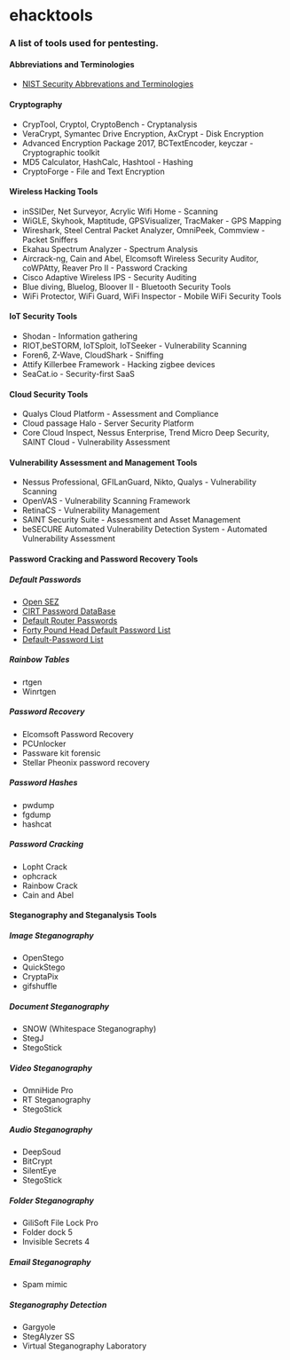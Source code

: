 # ehacktools
### A list of tools used for pentesting.
#### Abbreviations and Terminologies
* [NIST Security Abbrevations and Terminologies](https://www.nsi.org/pdf/reports/NIST%20Network%20Security%20Acronyms.pdf)
#### Cryptography
* CrypTool, Cryptol, CryptoBench - Cryptanalysis
* VeraCrypt, Symantec Drive Encryption, AxCrypt - Disk Encryption
* Advanced Encryption Package 2017, BCTextEncoder, keyczar - Cryptographic toolkit
* MD5 Calculator, HashCalc, Hashtool - Hashing
* CryptoForge - File and Text Encryption

#### Wireless Hacking Tools
* inSSIDer, Net Surveyor, Acrylic Wifi Home - Scanning
* WiGLE, Skyhook, Maptitude, GPSVisualizer, TracMaker - GPS Mapping
* Wireshark, Steel Central Packet Analyzer, OmniPeek, Commview - Packet Sniffers
* Ekahau Spectrum Analyzer - Spectrum Analysis
* Aircrack-ng, Cain and Abel, Elcomsoft Wireless Security Auditor, coWPAtty, Reaver Pro II - Password Cracking
* Cisco Adaptive Wireless IPS - Security Auditing
* Blue diving, Bluelog, Bloover II - Bluetooth Security Tools
* WiFi Protector, WiFi Guard, WiFi Inspector - Mobile WiFi Security Tools

#### IoT Security Tools
* Shodan - Information gathering
* RIOT,beSTORM, IoTSploit, IoTSeeker - Vulnerability Scanning
* Foren6, Z-Wave, CloudShark - Sniffing
* Attify Killerbee Framework - Hacking zigbee devices
* SeaCat.io - Security-first SaaS

#### Cloud Security Tools
* Qualys Cloud Platform - Assessment and Compliance
* Cloud passage Halo - Server Security Platform
* Core Cloud Inspect, Nessus Enterprise, Trend Micro Deep Security, SAINT Cloud - Vulnerability Assessment

#### Vulnerability Assessment and Management Tools
* Nessus Professional, GFILanGuard, Nikto, Qualys - Vulnerability Scanning
* OpenVAS - Vulnerability Scanning Framework
* RetinaCS - Vulnerability Management
* SAINT Security Suite - Assessment and Asset Management
* beSECURE Automated Vulnerability Detection System - Automated Vulnerability Assessment

#### Password Cracking and Password Recovery Tools
##### Default Passwords
* [Open SEZ](http://open-sez.me/)
* [CIRT Password DataBase](https://cirt.net/passwords)
* [Default Router Passwords](https://www.routerpasswords.com/)
* [Forty Pound Head Default Password List](https://www.fortypoundhead.com/tools_dpw.asp)
* [Default-Password List](https://default-password.info/)
##### Rainbow Tables
* rtgen
* Winrtgen 
##### Password Recovery
* Elcomsoft Password Recovery
* PCUnlocker
* Passware kit forensic
* Stellar Pheonix password recovery
##### Password Hashes
* pwdump
* fgdump
* hashcat
##### Password Cracking
* Lopht Crack
* ophcrack
* Rainbow Crack
* Cain and Abel

#### Steganography and Steganalysis Tools
##### Image Steganography
* OpenStego
* QuickStego
* CryptaPix
* gifshuffle

##### Document Steganography
* SNOW (Whitespace Steganography)
* StegJ
* StegoStick
##### Video Steganography
* OmniHide Pro
* RT Steganography
* StegoStick
##### Audio Steganography
* DeepSoud
* BitCrypt
* SilentEye
* StegoStick
##### Folder Steganography
* GiliSoft File Lock Pro
* Folder dock 5
* Invisible Secrets 4
##### Email Steganography
* Spam mimic
##### Steganography Detection
* Gargyole
* StegAlyzer SS
* Virtual Steganography Laboratory
